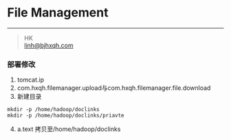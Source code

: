 # File Management


---
> HK  
> linh@bjhxqh.com





### 部署修改
1. tomcat.ip
2. com.hxqh.filemanager.upload与com.hxqh.filemanager.file.download
3. 新建目录
```
mkdir -p /home/hadoop/doclinks
mkdir -p /home/hadoop/doclinks/priavte
```
4. a.text 拷贝至/home/hadoop/doclinks

